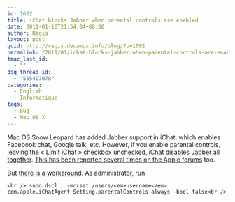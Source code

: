 ```yaml
---
id: 1602
title: iChat blocks Jabber when parental controls are enabled
date: 2011-01-10T21:54:04+00:00
author: Régis
layout: post
guid: http://regis.decamps.info/blog/?p=1602
permalink: /2011/01/ichat-blocks-jabber-when-parental-controls-are-enabled/
tmac_last_id:
  - ""
dsq_thread_id:
  - "555407078"
categories:
  - English
  - Informatique
tags:
  - Bug
  - Mac OS X
---
```

Mac OS Snow Leopard has added Jabber support in iChat, which enables Facebook chat, Google talk, etc. However, if you enable parental controls, leaving the « Limit iChat » checkbox unchecked, [iChat disables Jabber all together](http://tech.kateva.org/2009/05/cant-select-jabber-or-google-talk-for.html). [This has been reported several times on the Apple forums](http://discussions.apple.com/search.jspa?threadID=&q=Parental+Controls&objID=f902&dateRange=all&userID=&numResults=15&rankBy=10001) too.

But [there is a workaround](http://www.lensovet.net/~sysadmin/w/Enable_Jabber_accounts_in_iChat_with_Parental_Controlled_accounts). As administrator, run
  
`<br />
sudo dscl . -mcxset /users/<em>username</em> com.apple.iChatAgent Setting.parentalControls always -bool false<br />
`